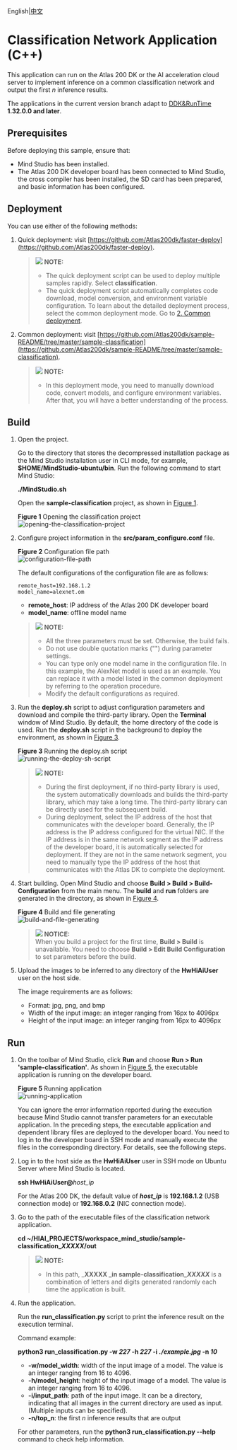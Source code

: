 English|[中文](Readme_cn.md)

# Classification Network Application \(C++\)<a name="EN-US_TOPIC_0232644371"></a>

This application can run on the Atlas 200 DK or the AI acceleration cloud server to implement inference on a common classification network and output the first  _n_  inference results.

The applications in the current version branch adapt to  [DDK&RunTime](https://ascend.huawei.com/resources) **1.32.0.0 and later**.

## Prerequisites<a name="en-us_topic_0228461902_section137245294533"></a>

Before deploying this sample, ensure that:

-   Mind Studio  has been installed.
-   The Atlas 200 DK developer board has been connected to  Mind Studio, the cross compiler has been installed, the SD card has been prepared, and basic information has been configured.

## Deployment<a name="en-us_topic_0228461902_section412811285117"></a>

You can use either of the following methods:

1.  Quick deployment: visit  [https://github.com/Atlas200dk/faster-deploy](https://github.com/Atlas200dk/faster-deploy).

    >![](public_sys-resources/icon-note.gif) **NOTE:**   
    >-   The quick deployment script can be used to deploy multiple samples rapidly. Select  **classification**.  
    >-   The quick deployment script automatically completes code download, model conversion, and environment variable configuration. To learn about the detailed deployment process, select the common deployment mode. Go to  [2. Common deployment](#en-us_topic_0228461902_li3208251440).  

2.  <a name="en-us_topic_0228461902_li3208251440"></a>Common deployment: visit  [https://github.com/Atlas200dk/sample-README/tree/master/sample-classification](https://github.com/Atlas200dk/sample-README/tree/master/sample-classification).

    >![](public_sys-resources/icon-note.gif) **NOTE:**   
    >-   In this deployment mode, you need to manually download code, convert models, and configure environment variables. After that, you will have a better understanding of the process.  


## Build<a name="en-us_topic_0228461902_section18931344873"></a>

1.  Open the project.

    Go to the directory that stores the decompressed installation package as the Mind Studio installation user in CLI mode, for example,  **$HOME/MindStudio-ubuntu/bin**. Run the following command to start Mind Studio:

    **./MindStudio.sh**

    Open the  **sample-classification**  project, as shown in  [Figure 1](#en-us_topic_0228461902_en-us_topic_0203223265_fig11106241192810).

    **Figure  1**  Opening the classification project<a name="en-us_topic_0228461902_en-us_topic_0203223265_fig11106241192810"></a>  
    ![](figures/opening-the-classification-project.png "opening-the-classification-project")

2.  Configure project information in the  **src/param\_configure.conf**  file.

    **Figure  2**  Configuration file path<a name="en-us_topic_0228461902_fig0391184062214"></a>  
    ![](figures/configuration-file-path.png "configuration-file-path")

    The default configurations of the configuration file are as follows:

    ```
    remote_host=192.168.1.2
    model_name=alexnet.om
    ```

    -   **remote\_host**: IP address of the Atlas 200 DK developer board
    -   **model\_name**: offline model name

    >![](public_sys-resources/icon-note.gif) **NOTE:**   
    >-   All the three parameters must be set. Otherwise, the build fails.  
    >-   Do not use double quotation marks \(""\) during parameter settings.  
    >-   You can type only one model name in the configuration file. In this example, the AlexNet model is used as an example. You can replace it with a model listed in the common deployment by referring to the operation procedure.  
    >-   Modify the default configurations as required.  

3.  Run the  **deploy.sh**  script to adjust configuration parameters and download and compile the third-party library. Open the  **Terminal**  window of Mind Studio. By default, the home directory of the code is used. Run the  **deploy.sh**  script in the background to deploy the environment, as shown in  [Figure 3](#en-us_topic_0228461902_en-us_topic_0203223265_fig478266192619).

    **Figure  3**  Running the deploy.sh script<a name="en-us_topic_0228461902_en-us_topic_0203223265_fig478266192619"></a>  
    ![](figures/running-the-deploy-sh-script.png "running-the-deploy-sh-script")

    >![](public_sys-resources/icon-note.gif) **NOTE:**   
    >-   During the first deployment, if no third-party library is used, the system automatically downloads and builds the third-party library, which may take a long time. The third-party library can be directly used for the subsequent build.  
    >-   During deployment, select the IP address of the host that communicates with the developer board. Generally, the IP address is the IP address configured for the virtual NIC. If the IP address is in the same network segment as the IP address of the developer board, it is automatically selected for deployment. If they are not in the same network segment, you need to manually type the IP address of the host that communicates with the Atlas DK to complete the deployment.  

4.  Start building. Open Mind Studio and choose  **Build \> Build \> Build-Configuration**  from the main menu. The  **build**  and  **run**  folders are generated in the directory, as shown in  [Figure 4](#en-us_topic_0228461902_en-us_topic_0203223265_fig1741464713019).

    **Figure  4**  Build and file generating<a name="en-us_topic_0228461902_en-us_topic_0203223265_fig1741464713019"></a>  
    ![](figures/build-and-file-generating.png "build-and-file-generating")

    >![](public_sys-resources/icon-notice.gif) **NOTICE:**   
    >When you build a project for the first time,  **Build \> Build**  is unavailable. You need to choose  **Build \> Edit Build Configuration**  to set parameters before the build.  

5.  Upload the images to be inferred to any directory of the  **HwHiAiUser**  user on the host side.

    The image requirements are as follows:

    -   Format: jpg, png, and bmp
    -   Width of the input image: an integer ranging from 16px to 4096px
    -   Height of the input image: an integer ranging from 16px to 4096px


## Run<a name="en-us_topic_0228461902_section372782554919"></a>

1.  On the toolbar of Mind Studio, click  **Run**  and choose  **Run \> Run 'sample-classification'**. As shown in  [Figure 5](#en-us_topic_0228461902_en-us_topic_0203223265_fig93931954162719), the executable application is running on the developer board.

    **Figure  5**  Running application<a name="en-us_topic_0228461902_en-us_topic_0203223265_fig93931954162719"></a>  
    ![](figures/running-application.png "running-application")

    You can ignore the error information reported during the execution because Mind Studio cannot transfer parameters for an executable application. In the preceding steps, the executable application and dependent library files are deployed to the developer board. You need to log in to the developer board in SSH mode and manually execute the files in the corresponding directory. For details, see the following steps.

2.  Log in to the host side as the  **HwHiAiUser**  user in SSH mode on Ubuntu Server where  Mind Studio  is located.

    **ssh HwHiAiUser@**_host\_ip_

    For the Atlas 200 DK, the default value of  _**host\_ip**_  is  **192.168.1.2**  \(USB connection mode\) or  **192.168.0.2**  \(NIC connection mode\).

3.  Go to the path of the executable files of the classification network application.

    **cd \~/HIAI\_PROJECTS/workspace\_mind\_studio/sample-classification\__XXXXX_/out**

    >![](public_sys-resources/icon-note.gif) **NOTE:**   
    >-   In this path,  _**XXXXX **_in** sample-classification\__XXXXX_**  is a combination of letters and digits generated randomly each time the application is built.  

4.  Run the application.

    Run the  **run\_classification.py**  script to print the inference result on the execution terminal.

    Command example:

    **python3 run\_classification.py -w  _227_   -h  _227_   -i** **_./example.jpg_  -n  _10_**

    -   **-w/model\_width**: width of the input image of a model. The value is an integer ranging from 16 to 4096.
    -   **-h/model\_height**: height of the input image of a model. The value is an integer ranging from 16 to 4096.
    -   **-i/input\_path**: path of the input image. It can be a directory, indicating that all images in the current directory are used as input. \(Multiple inputs can be specified\).
    -   **-n/top\_n**: the first  _n_  inference results that are output

    For other parameters, run the  **python3 run\_classification.py --help**  command to check help information.


